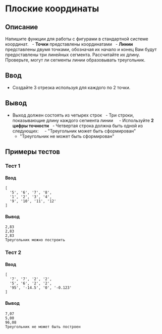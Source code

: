 # Плоские координаты

## Описание
Напишите функции для работы с фигурами в стандартной системе координат.
  - **Точки** представлены координатами
  - **Линии** представлены двумя точками, обозначая их начало и конец
Вам будут предоставлены три линейных сегмента. Рассчитайте их длину.
Проверьте, могут ли сегменты линии образовывать треугольник.

## Ввод

- Создайте 3 отрезка используя для каждого по 2 точки.

## Вывод
- Выход должен состоять из четырех строк
  - Три строки, показывающие длину каждого сегмента линии
    - Используйте **2 цифры точности**
  - Четвертая строка должна быть одной из следующих:
    - "Треугольник может быть сформирован"
    - "Треугольник не может быть сформирован"



## Примеры тестов

### Тест 1

#### Ввод
```JS
[
  '5', '6', '7', '8',
  '1', '2', '3', '4',
  '9', '10', '11', '12'
]
```

#### Вывод
```
2,83
2,83
2,83
Треугольник можно построить
```

### Тест 2

#### Ввод
```JS
[
  '7', '7', '2', '2',
  '5', '6', '2', '2',
  '95', '-14.5', '0', '-0.123'
]
```

#### Вывод
```
7,07
5,00
96,08
Треугольник не может быть построен
```
